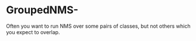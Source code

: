 # GroupedNMS-
Often you want to run NMS over some pairs of classes, but not others which you expect to overlap. 
